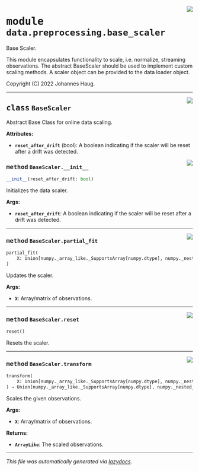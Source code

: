 <!-- markdownlint-disable -->

<a href="https://github.com/haugjo/float/tree/main/float/data/preprocessing/base_scaler.py#L0"><img align="right" style="float:right;" src="https://img.shields.io/badge/-source-cccccc?style=flat-square"></a>

# <kbd>module</kbd> `data.preprocessing.base_scaler`
Base Scaler. 

This module encapsulates functionality to scale, i.e. normalize, streaming observations. The abstract BaseScaler should be used to implement custom scaling methods. A scaler object can be provided to the data loader object. 

Copyright (C) 2022 Johannes Haug. 



---

<a href="https://github.com/haugjo/float/tree/main/float/data/preprocessing/base_scaler.py#L12"><img align="right" style="float:right;" src="https://img.shields.io/badge/-source-cccccc?style=flat-square"></a>

## <kbd>class</kbd> `BaseScaler`
Abstract Base Class for online data scaling. 



**Attributes:**
 
 - <b>`reset_after_drift`</b> (bool):  A boolean indicating if the scaler will be reset after a drift was detected. 

<a href="https://github.com/haugjo/float/tree/main/float/data/preprocessing/base_scaler.py#L18"><img align="right" style="float:right;" src="https://img.shields.io/badge/-source-cccccc?style=flat-square"></a>

### <kbd>method</kbd> `BaseScaler.__init__`

```python
__init__(reset_after_drift: bool)
```

Initializes the data scaler. 



**Args:**
 
 - <b>`reset_after_drift`</b>:  A boolean indicating if the scaler will be reset after a drift was detected. 




---

<a href="https://github.com/haugjo/float/tree/main/float/data/preprocessing/base_scaler.py#L26"><img align="right" style="float:right;" src="https://img.shields.io/badge/-source-cccccc?style=flat-square"></a>

### <kbd>method</kbd> `BaseScaler.partial_fit`

```python
partial_fit(
    X: Union[numpy._array_like._SupportsArray[numpy.dtype], numpy._nested_sequence._NestedSequence[numpy._array_like._SupportsArray[numpy.dtype]], bool, int, float, complex, str, bytes, numpy._nested_sequence._NestedSequence[Union[bool, int, float, complex, str, bytes]]]
)
```

Updates the scaler. 



**Args:**
 
 - <b>`X`</b>:  Array/matrix of observations. 

---

<a href="https://github.com/haugjo/float/tree/main/float/data/preprocessing/base_scaler.py#L47"><img align="right" style="float:right;" src="https://img.shields.io/badge/-source-cccccc?style=flat-square"></a>

### <kbd>method</kbd> `BaseScaler.reset`

```python
reset()
```

Resets the scaler. 

---

<a href="https://github.com/haugjo/float/tree/main/float/data/preprocessing/base_scaler.py#L35"><img align="right" style="float:right;" src="https://img.shields.io/badge/-source-cccccc?style=flat-square"></a>

### <kbd>method</kbd> `BaseScaler.transform`

```python
transform(
    X: Union[numpy._array_like._SupportsArray[numpy.dtype], numpy._nested_sequence._NestedSequence[numpy._array_like._SupportsArray[numpy.dtype]], bool, int, float, complex, str, bytes, numpy._nested_sequence._NestedSequence[Union[bool, int, float, complex, str, bytes]]]
) → Union[numpy._array_like._SupportsArray[numpy.dtype], numpy._nested_sequence._NestedSequence[numpy._array_like._SupportsArray[numpy.dtype]], bool, int, float, complex, str, bytes, numpy._nested_sequence._NestedSequence[Union[bool, int, float, complex, str, bytes]]]
```

Scales the given observations. 



**Args:**
 
 - <b>`X`</b>:  Array/matrix of observations. 



**Returns:**
 
 - <b>`ArrayLike`</b>:  The scaled observations. 




---

_This file was automatically generated via [lazydocs](https://github.com/ml-tooling/lazydocs)._
